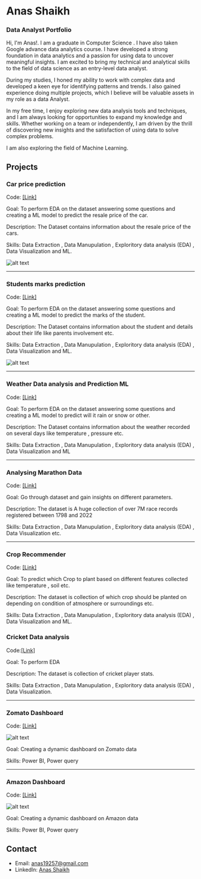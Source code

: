 # Anas Shaikh 
### Data Analyst Portfolio

Hi, I'm Anas!. I am a graduate in Computer Science . I have also taken Google advance data analytics course. I have developed a strong foundation in data analytics and a passion for using data to uncover meaningful insights. I am excited to bring my technical and analytical skills to the field of data science as an entry-level data analyst.

During my studies, I honed my ability to work with complex data and developed a keen eye for identifying patterns and trends. I also gained experience doing multiple projects, which I believe will be valuable assets in my role as a data Analyst.

In my free time, I enjoy exploring new data analysis tools and techniques, and I am always looking for opportunities to expand my knowledge and skills. Whether working on a team or independently, I am driven by the thrill of discovering new insights and the satisfaction of using data to solve complex problems.

I am also exploring the field of Machine Learning.

## Projects

### Car price prediction
Code: [[Link]](https://github.com/Anas484/Car_Price_Prediction)

Goal: To perform EDA on the dataset answering some questions and creating a ML model to predict the resale price of the car.

Description: The Dataset contains information about the resale price of the cars.

Skills: Data Extraction , Data Manupulation , Exploritory data analysis (EDA) , Data Visualization and ML.

![alt text](https://github.com/Anas484/Car_Price_Prediction/blob/main/s2.png)
***

### Students marks prediction
Code: [[Link]](https://github.com/Anas484/Students_Marks_Prediction)

Goal: To perform EDA on the dataset answering some questions and creating a ML model to predict the marks of the student.

Description: The Dataset contains information about the student and details about their life like parents involvement etc.

Skills: Data Extraction , Data Manupulation , Exploritory data analysis (EDA) , Data Visualization and ML.

![alt text](https://github.com/Anas484/Students_Marks_Prediction/blob/main/s2.png)
***

### Weather Data analysis and Prediction ML
Code: [[Link]](https://github.com/Anas484/AllProjects/blob/0c3729ebe66419b83edc4434d46a14e7feec0de1/Weather_Analysis_And_Creating_Prediction_model.ipynb)

Goal: To perform EDA on the dataset answering some questions and creating a ML model to predict will it rain or snow or other.

Description: The Dataset contains information about the weather recorded on several days like temperature , pressure etc.

Skills: Data Extraction , Data Manupulation , Exploritory data analysis (EDA) , Data Visualization and ML
***

### Analysing Marathon Data
Code: [[Link]](https://github.com/Anas484/AllProjects/blob/0c3729ebe66419b83edc4434d46a14e7feec0de1/Marathon.ipynb)

Goal: Go through dataset and gain insights on different parameters.

Description: The dataset is A huge collection of over 7M race records registered between 1798 and 2022

Skills: Data Extraction , Data Manupulation , Exploritory data analysis (EDA) , Data Visualization etc.
***

### Crop Recommender
Code: [[Link]](https://github.com/Anas484/AllProjects/blob/0c3729ebe66419b83edc4434d46a14e7feec0de1/Crop_recommend_using_ML.ipynb)

Goal: To predict which Crop to plant based on different features collected like temperature , soil etc.

Description: The dataset is collection of which crop should be planted on depending on condition of atmosphere or surroundings etc.

Skills: Data Extraction , Data Manupulation , Exploritory data analysis (EDA) , Data Visualization and ML.

### Cricket Data analysis

Code:[[Link]](https://github.com/Anas484/AllProjects/blob/d8405a82a9ef6ab7ade9feaf9500281911938c63/Cricket_Data_Cleaning_Using_Python.ipynb)

Goal: To perform EDA

Description: The dataset is collection of cricket player stats.

Skills: Data Extraction , Data Manupulation , Exploritory data analysis (EDA) , Data Visualization.
***

### Zomato Dashboard
Code: [[Link]](https://github.com/Anas484/AllProjects/blob/0c3729ebe66419b83edc4434d46a14e7feec0de1/Zomato%20Dashboard.pbix)

![alt text](https://github.com/Anas484/AllProjects/blob/94a69212fc5eeaa697ccc477c3e75dc15fd153ff/zomato.png?raw=true)

Goal: Creating a dynamic dashboard on Zomato data

Skills: Power BI, Power query
***

### Amazon Dashboard
Code: [[Link]](https://github.com/Anas484/AllProjects/blob/94a69212fc5eeaa697ccc477c3e75dc15fd153ff/Amazon%20Dashboard.pbix)

![alt text](https://github.com/Anas484/AllProjects/blob/d8405a82a9ef6ab7ade9feaf9500281911938c63/Amazon.png?raw=true)

Goal: Creating a dynamic dashboard on Amazon data

Skills: Power BI, Power query


## Contact

- Email: anas19257@gmail.com
- LinkedIn: [Anas Shaikh](https://www.linkedin.com/in/anas-shaikh-59b551269/)


